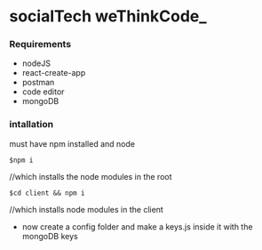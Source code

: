 # socialTech weThinkCode_

### Requirements

- nodeJS
- react-create-app
- postman
- code editor
- mongoDB

### intallation

must have npm installed and node 

`$npm i`

//which installs the node modules in the root

`$cd client && npm i `

//which installs node modules in the client

- now create a config folder and make a keys.js inside it with the mongoDB keys
